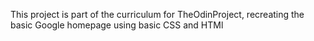 This project is part of the curriculum for TheOdinProject, recreating the basic Google homepage using basic CSS and HTMl